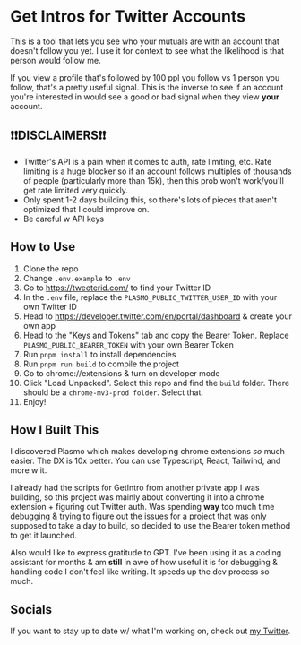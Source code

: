 # Get Intros for Twitter Accounts
This is a tool that lets you see who your mutuals are with an account that doesn't follow you yet. I use it for context to see what the likelihood is that person would follow me.

If you view a profile that's followed by 100 ppl you follow vs 1 person you follow, that's a pretty useful signal. This is the inverse to see if an account you're interested in would see a good or bad signal when they view **your** account.

## ❗❗DISCLAIMERS❗❗
- Twitter's API is a pain when it comes to auth, rate limiting, etc. Rate limiting is a huge blocker so if an account follows multiples of thousands of people (particularly more than 15k), then this prob won't work/you'll get rate limited very quickly.
- Only spent 1-2 days building this, so there's lots of pieces that aren't optimized that I could improve on.
- Be careful w API keys

## How to Use

1. Clone the repo
2. Change `.env.example` to `.env`
3. Go to https://tweeterid.com/ to find your Twitter ID
4. In the `.env` file, replace the `PLASMO_PUBLIC_TWITTER_USER_ID` with your own Twitter ID
5. Head to https://developer.twitter.com/en/portal/dashboard & create your own app
6. Head to the "Keys and Tokens" tab and copy the Bearer Token. Replace `PLASMO_PUBLIC_BEARER_TOKEN` with your own Bearer Token
7. Run `pnpm install` to install dependencies
8. Run `pnpm run build` to compile the project
9. Go to chrome://extensions & turn on developer mode
10. Click "Load Unpacked". Select this repo and find the `build` folder. There should be a `chrome-mv3-prod folder`. Select that.
11. Enjoy!

## How I Built This
I discovered Plasmo which makes developing chrome extensions *so* much easier. The DX is 10x better. You can use Typescript, React, Tailwind, and more w it.

I already had the scripts for GetIntro from another private app I was building, so this project was mainly about converting it into a chrome extension + figuring out Twitter auth. Was spending **way** too much time debugging & trying to figure out the issues for a project that was only supposed to take a day to build, so decided to use the Bearer token method to get it launched.

Also would like to express gratitude to GPT. I've been using it as a coding assistant for months & am **still** in awe of how useful it is for debugging & handling code I don't feel like writing. It speeds up the dev process so much.

## Socials
If you want to stay up to date w/ what I'm working on, check out [my Twitter](https://twitter.com/amaan_eth).

